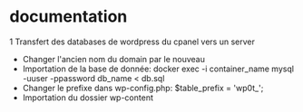 # documentation

1 Transfert des databases de wordpress du cpanel vers un server
- Changer l'ancien nom du domain par le nouveau
- Importation de la base de donnée:
  docker exec -i container_name mysql -uuser -ppassword db_name < db.sql
- Changer le prefixe dans wp-config.php:
  $table_prefix = 'wp0t_';
- Importation du dossier wp-content
